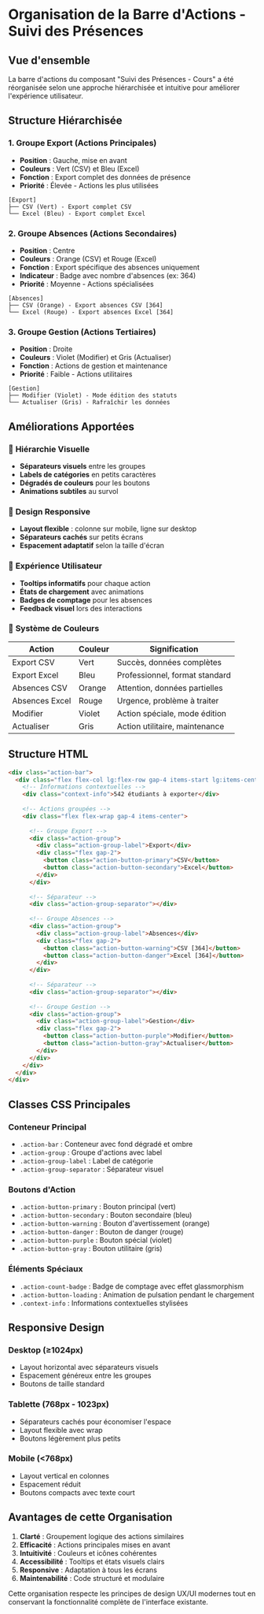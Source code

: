 # Organisation de la Barre d'Actions - Suivi des Présences

## Vue d'ensemble

La barre d'actions du composant "Suivi des Présences - Cours" a été réorganisée selon une approche hiérarchisée et intuitive pour améliorer l'expérience utilisateur.

## Structure Hiérarchisée

### 1. **Groupe Export (Actions Principales)**
- **Position** : Gauche, mise en avant
- **Couleurs** : Vert (CSV) et Bleu (Excel)
- **Fonction** : Export complet des données de présence
- **Priorité** : Élevée - Actions les plus utilisées

```
[Export]
├── CSV (Vert) - Export complet CSV
└── Excel (Bleu) - Export complet Excel
```

### 2. **Groupe Absences (Actions Secondaires)**
- **Position** : Centre
- **Couleurs** : Orange (CSV) et Rouge (Excel)
- **Fonction** : Export spécifique des absences uniquement
- **Indicateur** : Badge avec nombre d'absences (ex: 364)
- **Priorité** : Moyenne - Actions spécialisées

```
[Absences]
├── CSV (Orange) - Export absences CSV [364]
└── Excel (Rouge) - Export absences Excel [364]
```

### 3. **Groupe Gestion (Actions Tertiaires)**
- **Position** : Droite
- **Couleurs** : Violet (Modifier) et Gris (Actualiser)
- **Fonction** : Actions de gestion et maintenance
- **Priorité** : Faible - Actions utilitaires

```
[Gestion]
├── Modifier (Violet) - Mode édition des statuts
└── Actualiser (Gris) - Rafraîchir les données
```

## Améliorations Apportées

### 🎨 **Hiérarchie Visuelle**
- **Séparateurs visuels** entre les groupes
- **Labels de catégories** en petits caractères
- **Dégradés de couleurs** pour les boutons
- **Animations subtiles** au survol

### 📱 **Design Responsive**
- **Layout flexible** : colonne sur mobile, ligne sur desktop
- **Séparateurs cachés** sur petits écrans
- **Espacement adaptatif** selon la taille d'écran

### 🎯 **Expérience Utilisateur**
- **Tooltips informatifs** pour chaque action
- **États de chargement** avec animations
- **Badges de comptage** pour les absences
- **Feedback visuel** lors des interactions

### 🎨 **Système de Couleurs**

| Action | Couleur | Signification |
|--------|---------|---------------|
| Export CSV | Vert | Succès, données complètes |
| Export Excel | Bleu | Professionnel, format standard |
| Absences CSV | Orange | Attention, données partielles |
| Absences Excel | Rouge | Urgence, problème à traiter |
| Modifier | Violet | Action spéciale, mode édition |
| Actualiser | Gris | Action utilitaire, maintenance |

## Structure HTML

```html
<div class="action-bar">
  <div class="flex flex-col lg:flex-row gap-4 items-start lg:items-center">
    <!-- Informations contextuelles -->
    <div class="context-info">542 étudiants à exporter</div>
    
    <!-- Actions groupées -->
    <div class="flex flex-wrap gap-4 items-center">
      
      <!-- Groupe Export -->
      <div class="action-group">
        <div class="action-group-label">Export</div>
        <div class="flex gap-2">
          <button class="action-button-primary">CSV</button>
          <button class="action-button-secondary">Excel</button>
        </div>
      </div>
      
      <!-- Séparateur -->
      <div class="action-group-separator"></div>
      
      <!-- Groupe Absences -->
      <div class="action-group">
        <div class="action-group-label">Absences</div>
        <div class="flex gap-2">
          <button class="action-button-warning">CSV [364]</button>
          <button class="action-button-danger">Excel [364]</button>
        </div>
      </div>
      
      <!-- Séparateur -->
      <div class="action-group-separator"></div>
      
      <!-- Groupe Gestion -->
      <div class="action-group">
        <div class="action-group-label">Gestion</div>
        <div class="flex gap-2">
          <button class="action-button-purple">Modifier</button>
          <button class="action-button-gray">Actualiser</button>
        </div>
      </div>
    </div>
  </div>
</div>
```

## Classes CSS Principales

### Conteneur Principal
- `.action-bar` : Conteneur avec fond dégradé et ombre
- `.action-group` : Groupe d'actions avec label
- `.action-group-label` : Label de catégorie
- `.action-group-separator` : Séparateur visuel

### Boutons d'Action
- `.action-button-primary` : Bouton principal (vert)
- `.action-button-secondary` : Bouton secondaire (bleu)
- `.action-button-warning` : Bouton d'avertissement (orange)
- `.action-button-danger` : Bouton de danger (rouge)
- `.action-button-purple` : Bouton spécial (violet)
- `.action-button-gray` : Bouton utilitaire (gris)

### Éléments Spéciaux
- `.action-count-badge` : Badge de comptage avec effet glassmorphism
- `.action-button-loading` : Animation de pulsation pendant le chargement
- `.context-info` : Informations contextuelles stylisées

## Responsive Design

### Desktop (≥1024px)
- Layout horizontal avec séparateurs visuels
- Espacement généreux entre les groupes
- Boutons de taille standard

### Tablette (768px - 1023px)
- Séparateurs cachés pour économiser l'espace
- Layout flexible avec wrap
- Boutons légèrement plus petits

### Mobile (<768px)
- Layout vertical en colonnes
- Espacement réduit
- Boutons compacts avec texte court

## Avantages de cette Organisation

1. **Clarté** : Groupement logique des actions similaires
2. **Efficacité** : Actions principales mises en avant
3. **Intuitivité** : Couleurs et icônes cohérentes
4. **Accessibilité** : Tooltips et états visuels clairs
5. **Responsive** : Adaptation à tous les écrans
6. **Maintenabilité** : Code structuré et modulaire

Cette organisation respecte les principes de design UX/UI modernes tout en conservant la fonctionnalité complète de l'interface existante.
